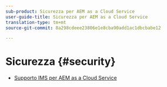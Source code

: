 ```yaml
---
sub-product: Sicurezza per AEM as a Cloud Service
user-guide-title: Sicurezza per AEM as a Cloud Service
translation-type: tm+mt
source-git-commit: 8a298cdeee23806e1e8cba90add1ac1dbcbabe12

---
```



# Sicurezza {#security}

+ [Supporto IMS per AEM as a Cloud Service](ims-support.md)
